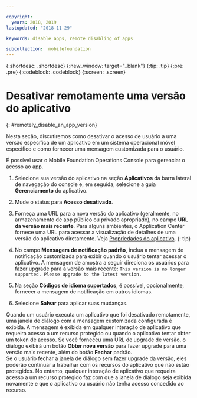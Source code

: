 ```yaml
---

copyright:
  years: 2018, 2019
lastupdated: "2018-11-29"

keywords: disable apps, remote disabling of apps

subcollection:  mobilefoundation
---
```


{:shortdesc: .shortdesc}
{:new_window: target="_blank"}
{:tip: .tip}
{:pre: .pre}
{:codeblock: .codeblock}
{:screen: .screen}

# Desativar remotamente uma versão do aplicativo
{: #remotely_disable_an_app_version}

Nesta seção, discutiremos como desativar o acesso de usuário a uma versão específica de um aplicativo em um sistema operacional móvel específico e como fornecer uma mensagem customizada para o usuário.

É possível usar o Mobile Foundation Operations Console para gerenciar o acesso ao app.

1. Selecione sua versão do aplicativo na seção **Aplicativos** da barra lateral de navegação do console e, em seguida, selecione a guia **Gerenciamento** do aplicativo.
2. Mude o status para **Acesso desativado**.
3. Forneça uma URL para a nova versão do aplicativo (geralmente, no armazenamento de app público ou privado apropriado), no campo **URL da versão mais recente**.
   Para alguns ambientes, o Application Center fornece uma URL para acessar a visualização de detalhes de uma versão do aplicativo diretamente. Veja [Propriedades do aplicativo](https://mobilefirstplatform.ibmcloud.com/tutorials/en/foundation/8.0/appcenter/appcenter-console/#application-properties).
   {: tip}

4. No campo **Mensagem de notificação padrão**, inclua a mensagem de notificação customizada para exibir quando o usuário tentar acessar o aplicativo. A mensagem de amostra a seguir direciona os usuários para fazer upgrade para a versão mais recente:
   `This version is no longer supported. Please upgrade to the latest version.`
5. Na seção **Códigos de idioma suportados**, é possível, opcionalmente, fornecer a mensagem de notificação em outros idiomas.
6. Selecione **Salvar** para aplicar suas mudanças.

Quando um usuário executa um aplicativo que foi desativado remotamente, uma janela de diálogo com a mensagem customizada configurada é exibida. A mensagem é exibida em qualquer interação de aplicativo que requeira acesso a um recurso protegido ou quando o aplicativo tentar obter um token de acesso. Se você forneceu uma URL de upgrade de versão, o diálogo exibirá um botão **Obter nova versão** para fazer upgrade para uma versão mais recente, além do botão **Fechar** padrão. <br/>
Se o usuário fechar a janela de diálogo sem fazer upgrade da versão, eles poderão continuar a trabalhar com os recursos do aplicativo que não estão protegidos. No entanto, qualquer interação de aplicativo que requeira acesso a um recurso protegido faz com que a janela de diálogo seja exibida novamente e que o aplicativo ou usuário não tenha acesso concedido ao recurso.
